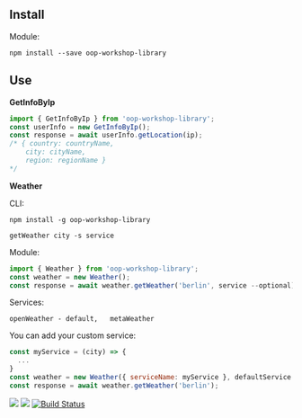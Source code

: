 ## **Install**

Module:

`npm install --save oop-workshop-library`

## **Use**

**GetInfoByIp**

```js
import { GetInfoByIp } from 'oop-workshop-library';
const userInfo = new GetInfoByIp();
const response = await userInfo.getLocation(ip);
/* { country: countryName,
    city: cityName,
    region: regionName }
*/
```

**Weather**

CLI:   

`npm install -g oop-workshop-library`  

`getWeather city -s service`

Module:
```js
import { Weather } from 'oop-workshop-library';
const weather = new Weather();
const response = await weather.getWeather('berlin', service --optional);
```
Services:  

 `openWeather - default,  
 metaWeather`  

You can add your custom service:
```js
const myService = (city) => {
  ...
}
const weather = new Weather({ serviceName: myService }, defaultService --optional);
const response = await weather.getWeather('berlin');
```


<a href="https://codeclimate.com/github/codeclimate/codeclimate/maintainability"><img src="https://api.codeclimate.com/v1/badges/a99a88d28ad37a79dbf6/maintainability" /></a>
<a href="https://codeclimate.com/github/codeclimate/codeclimate/test_coverage"><img src="https://api.codeclimate.com/v1/badges/a99a88d28ad37a79dbf6/test_coverage" /></a>
[![Build Status](https://travis-ci.org/mimikria96/oop-workshop-library.svg?branch=master)](https://travis-ci.org/mimikria96/oop-workshop-library)

